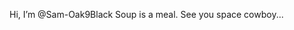 Hi, I’m @Sam-Oak9Black
Soup is a meal.
See you space cowboy...

<!---
Sam-Oak9Black/Sam-Oak9Black is a ✨ special ✨ repository because its `README.md` (this file) appears on your GitHub profile.
You can click the Preview link to take a look at your changes.
--->
